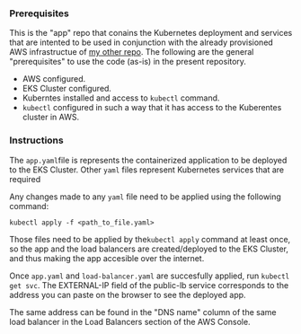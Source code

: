 ### Prerequisites

This is the "app" repo that conains the Kubernetes deployment and services that are intented to be used in conjunction with the already provisioned AWS infrastructue of [my other repo](https://github.com/izetter/k8s-3-infra). The following are the general "prerequisites" to use the code (as-is) in the present repository.

 - AWS configured.
 - EKS Cluster configured.
 - Kuberntes installed and access to `kubectl` command.
 - `kubectl` configured in such a way that it has access to the Kuberentes cluster in AWS.

### Instructions

The `app.yaml`file is represents the containerized application to be deployed to the EKS Cluster.
Other `yaml` files represent Kubernetes services that are required

Any changes made to any `yaml` file need to be applied using the following command:

`kubectl apply -f <path_to_file.yaml>`

Those files need to be applied by the`kubectl apply` command at least once, so the app and the load balancers are created/deployed to the EKS Cluster, and thus making the app accesible over the internet.

Once `app.yaml` and `load-balancer.yaml` are succesfully applied, run `kubectl get svc`.
The  EXTERNAL-IP field of the public-lb service corresponds to the address you can paste on the browser to see the deployed app.

The same address can be found in the "DNS name" column of the same load balancer in the Load Balancers section of the AWS Console.